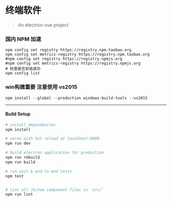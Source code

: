 # 终端软件

> An electron-vue project
### 国内 NPM 加速
```
npm config set registry https://registry.npm.taobao.org
npm config set metrics-registry https://registry.npm.taobao.org
#npm config set registry https://registry.npmjs.org
#npm config set metrics-registry https://registry.npmjs.org
# 检查是否安装成功 
npm config list
```
### win构建重要  注意使用 vs2015
```
npm install --global --production windows-build-tools --vs2015
```
---

#### Build Setup

``` bash
# install dependencies
npm install

# serve with hot reload at localhost:9080
npm run dev

# build electron application for production
npm run rebuild
npm run build

# run unit & end-to-end tests
npm test


# lint all JS/Vue component files in `src/`
npm run lint

```
